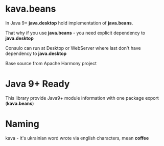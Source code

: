 # kava.beans

In Java 9+ **java.desktop** hold implementation of **java.beans**.

That why if you use **java.beans** - you need explicit dependency to **java.desktop**

Consulo can run at Desktop or WebServer where last don't have dependency to **java.desktop**

Base source from Apache Harmony project

# Java 9+ Ready

This library provide Java9+ module information with one package export (**kava.beans**)

# Naming

kava - it's ukrainian word wrote via english characters, mean **coffee**
